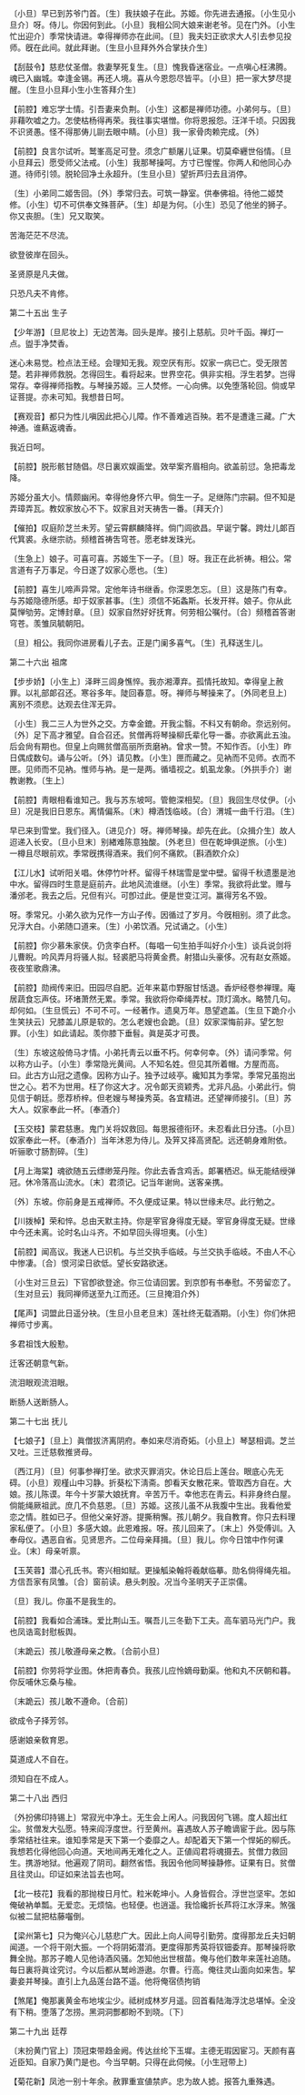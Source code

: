 <!-- { "loadSidebar": true } -->
〔小旦〕早已到苏爷门首。〔生〕我扶娘子在此。苏姬。你先进去通报。〔小生见小旦介〕呀。侍儿。你因何到此。〔小旦〕我相公同大娘来谢老爷。见在门外。〔小生忙出迎介〕季常快请进。幸得禅师亦在此间。〔旦〕我夫妇正欲求大人引去参见投师。旣在此间。就此拜谢。〔生旦小旦拜外外合掌扶介生〕 

【刮鼓令】慈悲仗圣僧。救妻孥死复生。〔旦〕愧我昏迷宿业。一点嗔心枉沸腾。魂已入幽城。幸逢金锡。再还人境。喜从今恩怨尽皆平。〔小旦〕把一家大梦尽提醒。〔生旦小旦拜小生小生答拜介生〕 

【前腔】难忘学士情。引吾妻来负荆。〔小生〕这都是禅师功德。小弟何与。〔旦〕非藉吹嘘之力。怎使枯杨得再荣。我往事实堪憎。你将恩报怨。汪洋千顷。只因我不识贤愚。怪不得那俦儿剾去眼中睛。〔小旦〕我一家骨肉赖完成。〔外〕 

【前腔】良言尔试听。鹫峯高足可登。须念广额屠儿证果。切莫牵纒世俗情。〔旦小旦拜云〕愿受师父法戒。〔小生〕我那琴操呵。方寸已惺惺。你两人和他同心办道。待师引领。脱轮回净土永超升。〔生旦小旦〕望折芦归去且消停。

〔生〕小弟同二姬吿回。〔外〕季常归去。可筑一静室。供奉佛祖。待他二姬焚修。〔小生〕切不可供奉文殊菩萨。〔生〕却是为何。〔小生〕恐见了他坐的狮子。你又丧胆。〔生〕兄又取笑。 

苦海茫茫不尽流。

欲登彼岸在回头。

圣贤原是凡夫做。

只恐凡夫不肯修。 

第二十五出
生子

【少年游】〔旦尼妆上〕无边苦海。回头是岸。接引上慈航。贝叶千函。禅灯一点。盥手净焚香。

迷心未易觉。检点法王经。会理知无我。观空厌有形。奴家一病已亡。受无限苦楚。若非禅师救脱。怎得回生。看将起来。世界空花。俱非实相。浮生若梦。岂得常存。幸得禅师指教。与琴操苏姬。三人焚修。一心向佛。以免堕落轮回。倘或早证菩提。亦未可知。我想昔日呵。 

【赛观音】都只为性儿嗔因此把心儿障。作不善难逃百殃。若不是遭逢三藏。广大神通。谁爇返魂香。

我近日呵。 

【前腔】脱形骸甘随倡。尽日裏欢娱画堂。效举案齐眉相向。欲盖前愆。急把毒龙降。

苏姬分虽大小。情颇幽闲。幸得他身怀六甲。倘生一子。足继陈门宗嗣。但不知是弄璋弄瓦。教奴家放心不下。奴家且对天祷吿一番。〔拜天介〕 

【催拍】叹庭阶芝兰未芳。望云霄麒麟降祥。倘门闾欲昌。早诞宁馨。跨灶儿郞百代箕裘。永继宗祊。频稽首祷吿穹苍。愿老蚌发珠光。

〔生急上〕娘子。可喜可喜。苏姬生下一子。〔旦〕呀。我正在此祈祷。相公。常言道有子万事足。今日遂了奴家心愿也。〔生〕 

【前腔】喜生儿啼声异常。定他年诗书继香。你深恩怎忘。〔旦〕这是陈门有幸。与苏姬隐德所感。却于奴家甚事。〔生〕须信不妬螽斯。长发开祥。娘子。你从此莫惮劬劳。定博封章。〔旦〕奴家自然好好抚育。何劳相公嘱付。〔合〕频稽首答谢穹苍。羡雏凤毓朝阳。

〔旦〕相公。我同你进房看儿子去。正是门阑多喜气。〔生〕孔释送生儿。 

第二十六出
祖席

【步步娇】〔小生上〕泽畔三闾身憔悴。我亦湘潭弃。孤情托故知。幸得皇上赦罪。以礼部郞召还。寒谷多年。陡回春意。呀。禅师与琴操来了。〔外同老旦上〕离别不须悲。达观去住浑无异。

〔小生〕我二三人为世外之交。方幸金鎞。开我尘翳。不料又有朝命。奈远别何。〔外〕足下高才雅望。自合召还。贫僧再将琴操柳氏辈化导一番。亦欲离此五浊。后会尙有期也。但皇上向赐贫僧高丽所贡磨衲。曾求一赞。不知作否。〔小生〕昨日偶成数句。诵与公听。〔外〕请见教。〔小生〕匣而藏之。见衲而不见师。衣而不匣。见师而不见衲。惟师与衲。是一是两。循墙视之。虮虱龙象。〔外拱手介〕谢教谢教。〔生上〕 

【前腔】靑眼相看谁知己。我与苏东坡呵。管鲍深相契。〔旦〕我回生尽仗伊。〔小旦〕况是我旧日恩东。离情偏系。〔末〕樽酒饯临岐。〔合〕渭城一曲千行泪。〔生〕 

早已来到雪堂。我们径入。〔进见介〕呀。禅师琴操。却先在此。〔众揖介生〕故人迢递入长安。〔旦小旦末〕别緖难陈意独酸。〔外老旦〕但在乾坤俱逆旅。〔小生〕一樽且尽眼前欢。季常旣携得酒来。我们何不痛飮。〔斟酒飮介众〕 

【江儿水】试听阳关唱。休停竹叶杯。留得千林瑞雪是堂中壁。留得千秋遗墨是池中水。留得四时生意是庭前卉。此地风流谁继。〔小生〕季常。我欲将此堂。赠与潘邠老。我去之后。兄但有兴。可卽过此。便是世变江河。赢得芳名不毁。

呀。季常兄。小弟久欲为兄作一方山子传。因循过了岁月。今旣相别。须了此念。兄浮大白。小弟随口道来。〔生〕小弟饮酒。兄试诵之。〔小生〕 

【前腔】你少慕朱家侠。仍贪李白杯。〔每唱一句生拍手叫好介小生〕谈兵说剑将儿曹睨。吟风弄月将骚人拟。轻裘肥马将黄金费。射猎山头豪侈。况有赵女燕姬。夜夜笙歌鼎沸。

【前腔】勋阀传来旧。田园尽自肥。近年来葛巾野服甘恬退。香炉经卷参禅理。庵居蔬食忘声伎。环堵萧然无累。季常。我欲将你牵绳弄杖。顶灯滴水。略赞几句。却何如。〔生旦慌云〕不可不可。一经著作。遗臭万年。恳望遮盖。〔生旦下跪介小生笑扶云〕兄膝盖儿原是软的。怎么老嫂也会跪。〔旦〕奴家深悔前非。望乞恕罪。〔小生〕如此请起。羡你膝下垂髫。眞是英才可畏。

〔生〕东坡这般倚马才情。小弟托靑云以垂不朽。何幸何幸。〔外〕请问季常。何以称方山子。〔小生〕季常隐光黄间。人不知名姓。但见其所着帽。方屋而高。曰。此古方山冠之遗像。因称方山子。独予过岐亭。纔知其为季常。季常兄虽抱出世之心。若不为世用。枉了你这大才。况令郞天资颖秀。尤非凡品。小弟此行。倘见信于朝廷。愿荐桥梓。但老嫂与琴操秀英。各宜精进。还望禅师接引。〔旦〕苏大人。奴家奉此一杯。〔奉酒介〕 

【玉交枝】蒙君慈惠。鬼门关将奴救回。每思报德衔环。未忍看此日分违。〔小旦〕奴家奉此一杯。〔奉酒介〕当年沐恩为侍儿。及笄又择高贤配。远还朝身难附依。听骊歌寸肠割碎。〔生〕 

【月上海棠】魂欲随五云缥缈笼丹陛。你此去香含鸡舌。郞署栖迟。纵无能结绶弹冠。休冷落高山流水。〔末〕君须记。记当年谢尙。送客亲携。

〔外〕东坡。你前身是五戒禅师。不久便成证果。特以世缘未尽。此行勉之。 

【川拨棹】荣和悴。总由天默主持。你是宰官身得度无疑。宰官身得度无疑。世缘中今还未离。论时名山斗齐。不如早回头得坦夷。〔小生〕 

【前腔】闻高议。我迷人已识机。与兰交执手临岐。与兰交执手临岐。不由人不心中惨凄。〔合〕恨河梁日欲低。望长安路欲迷。

〔小生对三旦云〕下官卽欲登途。你三位请回罢。到京卽有书奉慰。不劳留恋了。〔生对旦云〕我同禅师送至九江而还。〔三旦掩泪介外〕 

【尾声】词盟此日遥分袂。〔生旦小旦老旦末〕莲社终无载酒期。〔小生〕你们休把禅师寸步离。

多君祖饯大殷懃。

迁客还朝意气新。

流泪眼观流泪眼。

断肠人送断肠人。 

第二十七出
抚儿

【七娘子】〔旦上〕眞僧拔济离阴府。奉如来尽消奇妬。〔小旦上〕琴瑟相调。芝兰又吐。三迁慈敎推贤母。

〔西江月〕〔旦〕何事参禅打坐。欲求灭罪消灾。休论日后上莲台。眼底心先无碍。〔小旦〕观槿山中习静。折葵松下淸斋。卽看天女散花来。管取西方自在。大娘。孩儿陈谟。年今十岁蒙大娘抚育。辛苦万千。幸他志在靑云。料非身终白屋。倘能绳厥祖武。庶几不负慈恩。〔旦〕苏姬。这孩儿虽不从我腹中生出。我看他爱恋之情。胜如已子。但他父亲好游。提撕稍懈。孩儿朝夕。我自教育。你只去料理家私便了。〔小旦〕多感大娘。此恩难报。呀。孩儿回来了。〔末上〕外受傅训。入奉母仪。遇恶自省。见贤思齐。二位母亲拜揖。〔旦〕我儿。你今日馆中作何课业。〔末〕母亲听禀。 

【玉芙蓉】潜心孔氏书。寄兴相如赋。更操觚染翰将羲献临摹。勋名倘得绳先祖。方信吾家有凤雏。〔合〕窗前读。悬头刺股。况当今圣明天子正崇儒。

〔旦〕我儿。你虽不是我生的。 

【前腔】我看如合浦珠。爱比荆山玉。嘱吾儿三冬勤下工夫。高车驷马光门户。我也凤诰鸾封慰板舆。

〔末跪云〕孩儿敬遵母亲之教。〔合前小旦〕 

【前腔】你劳将学业图。休把靑春负。我孩儿应怜嫡母勤渠。他和丸不厌朝和暮。你反哺休忘桑与楡。

〔末跪云〕孩儿敢不遵命。〔合前〕 

欲成令子择芳邻。

感谢娘亲敎育恩。

莫道成人不自在。

须知自在不成人。 

第二十八出
西归

〔外扮佛印持锡上〕常寂光中净土。无生会上闲人。问我因何飞锡。度人超出红尘。贫僧发大弘愿。特来阎浮度世。行至黄州。喜遇故人苏子瞻谪宦于此。因与陈季常结社往来。谁知季常是天下第一个委靡之人。却配着天下第一个悍妬的柳氏。我想若化得他回心向道。天地间再无难化之人。正値阎君将魂摄去。贫僧力救回生。携游地狱。他遍观了阴司。翻然省悟。我因令他同琴操静修。证果有日。贫僧且往灵山。印证如来法旨去也呵。 

【北一枝花】我看的那抛梭日月忙。粒米乾坤小。人身皆假合。浮世岂坚牢。怎如俺破衲单瓢。无爱恋。无烦恼。也轻便。也逍遥。我恰纔折长芦将江水浮来。煞强似被二鼠把枯藤囓倒。

【梁州第七】只为俺兴心儿慈悲广大。因此上向人间导引勤劳。度得那龙丘夫妇朝闻道。一个将干刚大振。一个将阴妬潜消。更度得那秀英将钗钿委弃。那琴操将歌舞全抛。那苏子瞻人见他诗酒风骚。怎知他出世根苗。俺与他们数年来莲社追随。每日裏将眞诠究讨。今以后都从鹫岭游遨。尔曹。行高。俺往灵山面向如来吿。挈妻妾并琴操。直引上九品莲台路不遥。他将俺宿债拘销

【煞尾】俺那裏黄金布地埃尘少。祗树成林岁月遥。回首看陆海浮沈总堪悼。全没有下稍。堕落了怎捞。黑洞洞酆都盼不到晓。〔下〕 

第二十九出
廷荐

〔末扮黄门官上〕顶冠束带趋金阙。传达丝纶下玉墀。主德无瑕因宦习。天颜有喜近臣知。自家乃黄门是也。今当早朝。只得在此伺候。〔小生冠带上〕 

【菊花新】凤池一别十年余。赦罪重宣値禁庐。忠为故人摅。报答九重殊遇。

